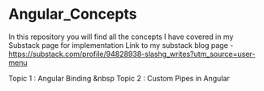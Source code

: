 # Angular_Concepts

In this repository you will find all the concepts I have covered in my Substack page for implementation
Link to my substack blog page - https://substack.com/profile/94828938-slashg_writes?utm_source=user-menu

Topic 1 : Angular Binding 
&nbsp
Topic 2 : Custom Pipes in Angular

